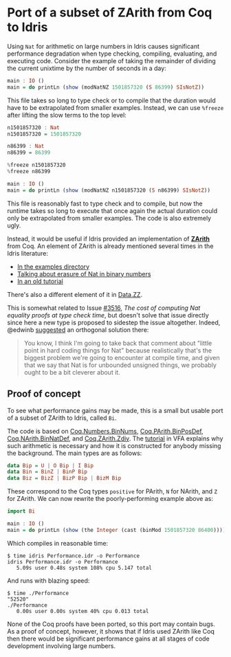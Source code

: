 # Port of a subset of ZArith from Coq to Idris

Using `Nat` for arithmetic on large numbers in Idris causes significant performance degradation when type checking, compiling, evaluating, and executing code. Consider the example of taking the remainder of dividing the current unixtime by the number of seconds in a day:

```haskell
main : IO ()
main = do printLn (show (modNatNZ 1501857320 (S 86399) SIsNotZ))
```

This file takes so long to type check or to compile that the duration would have to be extrapolated from smaller examples. Instead, we can use `%freeze` after lifting the slow terms to the top level:

```haskell
n1501857320 : Nat
n1501857320 = 1501857320

n86399 : Nat
n86399 = 86399

%freeze n1501857320
%freeze n86399

main : IO ()
main = do printLn (show (modNatNZ n1501857320 (S n86399) SIsNotZ))
```

This file is reasonably fast to type check and to compile, but now the runtime takes so long to execute that once again the actual duration could only be extrapolated from smaller examples. The code is also extremely ugly.

Instead, it would be useful if Idris provided an implementation of **[ZArith](https://coq.inria.fr/library/Coq.ZArith.ZArith.html)** from Coq. An element of ZArith is already mentioned several times in the Idris literature:

* [In the examples directory](https://github.com/idris-lang/idris-tutorial/blob/master/examples/binary.idr)
* [Talking about erasure of Nat in binary numbers](https://github.com/idris-lang/Idris-dev/blob/master/docs/reference/erasure.rst#binary-numbers)
* [In an old tutorial](https://github.com/edwinb/Idris-old/blob/master/web/tutorial/provisional.idr)

There's also a different element of it in [Data.ZZ](https://github.com/idris-lang/Idris-dev/blob/master/libs/contrib/Data/ZZ.idr).

This is somewhat related to Issue [#3516](https://github.com/idris-lang/Idris-dev/issues/3516), *The cost of computing Nat equality proofs at type check time*, but doesn't solve that issue directly since here a new type is proposed to sidestep the issue altogether. Indeed, @edwinb [suggested](https://github.com/idris-lang/Idris-dev/issues/3516#issuecomment-263139429) an orthogonal solution there:

> You know, I think I'm going to take back that comment about "little point in hard coding things for Nat" because realistically that's the biggest problem we're going to encounter at compile time, and given that we say that Nat is for unbounded unsigned things, we probably ought to be a bit cleverer about it.

## Proof of concept

To see what performance gains may be made, this is a small but usable port of a subset of ZArith to Idris, called `Bi`.

The code is based on [Coq.Numbers.BinNums](https://coq.inria.fr/library/Coq.Numbers.BinNums.html), [Coq.PArith.BinPosDef](https://coq.inria.fr/library/Coq.PArith.BinPosDef.html), [Coq.NArith.BinNatDef](https://coq.inria.fr/library/Coq.NArith.BinNatDef.html), and [Coq.ZArith.Zdiv](https://coq.inria.fr/library/Coq.ZArith.Zdiv.html). The [tutorial](https://www.cs.princeton.edu/~appel/vfa/Trie.html) in VFA explains why such arithmetic is necessary and how it is constructed for anybody missing the background. The main types are as follows:

```haskell
data Bip = U | O Bip | I Bip
data Bin = BinZ | BinP Bip
data Biz = BizZ | BizP Bip | BizM Bip
```

These correspond to the Coq types `positive` for PArith, `N` for NArith, and `Z` for ZArith. We can now rewrite the poorly-performing example above as:

```haskell
import Bi

main : IO ()
main = do printLn (show (the Integer (cast (binMod 1501857320 86400))))
```

Which compiles in reasonable time:

```
$ time idris Performance.idr -o Performance
idris Performance.idr -o Performance
   5.09s user 0.48s system 108% cpu 5.147 total
```

And runs with blazing speed:

```
$ time ./Performance
"52520"
./Performance
   0.00s user 0.00s system 40% cpu 0.013 total
```

None of the Coq proofs have been ported, so this port may contain bugs. As a proof of concept, however, it shows that if Idris used ZArith like Coq then there would be significant performance gains at all stages of code development involving large numbers.
